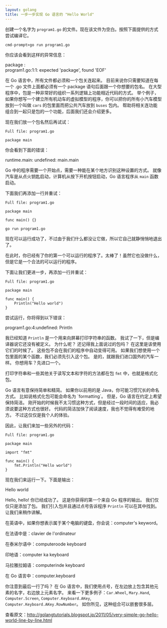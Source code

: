 ```yaml
---
layout: golang
title: 一步一步实现 Go 语言的 "Hello World"
---
```


创建一个名字为 `program1.go` 的文件。现在该文件为空白。按照下面提供的方式尝试编译它。

`cmd-prompt>go run program1.go`

你应该会看到这样的异常信息：

<p class="error">
package :
<br/>
program1.go:1:1: expected 'package', found 'EOF'
</p>

在 Go 语言中，所有文件都必须和一个包关连起来。
目前来说你只需要知道在每一个 .go 文件上面都必须有一个 package 语句后面跟一个你想要的包名。
在大型程序中，包是一种非常好的组织一系列逻辑上功能相近代码的方式。
举个例子，如果你想写一个建立所有机动车的虚拟模型的程序，你可以把你的所有小汽车模型放到一个叫做 `cars` 的包里面而把公共汽车放到 `buses` 包内。
帮助将相关连功能组合到一起只是包的一个功能，后面我们还会介绍更多。

现在我们放一个包名然后再试试：

`Full file: program1.go`

    package main

你会看到下面的错误：

<p class="error">runtime.main: undefined: main.main</p>

Go 中的程序需要一个开始点，需要一种能在某个地方识别这种设置的方式。
就像汽车是从点火钥匙启动，计算机从按下开机按钮启动，Go 语言程序从 `main` 函数启动。

下面我们再添加一行并重试：

`Full file: program1.go`

    package main

    func main() {}

`go run program1.go`

现在可以运行成功了，不过由于我们什么都没让它做，所以它自己就静悄悄地退出了。

在此时，你已经有了你的第一个可以运行的程序了。太棒了！虽然它也没做什么，但是它是一个合法的可以运行的程序。

下面让我们更进一步，再添加一行并重试：

`Full file: program1.go`

    package main

    func main() {
        Println("Hello world")
    }

尝试运行，你将得到以下错误：

<p class="error">program1.go:4:undefined: Println</p>

我已经知道 `Println` 是一个用来向屏幕打印字符串的函数。
我试了一下，但是编译器说它还没有被定义。
为什么呢？
还记得我上面说过的包吗？
在这里是该使用它们的时候了。
这些包不会在我们的程序中自动变得可用。
如果我们想使用一个包里面的某个函数，我们必须先引入这个包。
是的，就跟我们进口国外的汽车一样。
你想用车？先进口一个。

打印字符串和一些其他关于读写文本和字符的方法都在包 `fmt` 中，也就是格式化包。

<p class="note">
Go 语言有意保持简单和精简。
如果你以前用的是 Java，你可能习惯冗长的命名方式。
比如说格式化包可能会命名为 `formatting`。
但是，Go 语言在约定上希望保持简洁。
刚开始的时候我不太习惯这种方式，但是经过一段时间的适应，我必须说要这种方式也很好。
代码的简洁加快了阅读速度，我也不觉得有难受的地方。
不过这仅仅是我个人的体验。
</p>

因此，让我们来加一些另外的代码：

`Full file: program1.go`

    package main

    import "fmt"

    func main() {
        fmt.Println("Hello world")
    }

现在我们来运行一下。下面是输出：

<p class="correct">Hello world</p>

Hello, hello!
你已经成功了。
这是你获得的第一个来自 Go 程序的输出。
我们仅仅只是添加了包。
我们引入包并且通过点号告诉程序 `Println` 可以在其中找到。
让我们来稍作讲解。

在英语中，如果你想表示属于某个电脑的键盘，你会说：computer's keyword。

在法语中是：clavier de l'ordinateur

在泰米尔语中：computeroode keyboard

印地语：computer ka keyboard

马拉雅拉姆语：computerinde keyboard

在 Go 语言中：computer.keyboard

你注意到最后一行了吗？
在 Go 语言中，我们使用点号，在左边放上包含其他元素的名字，右边放上元素名字。
来看一下更多例子：`Car.Wheel`, `Mary.Hand`, `Computer.Screen`, `Computer.Keyboard.AKey`, `Computer.Keyboard.AKey.RowNumber`。
如你所见，这种组合可以嵌套很多层。

查看原文：<http://golangtutorials.blogspot.jp/2011/05/very-simple-go-hello-world-line-by-line.html>
